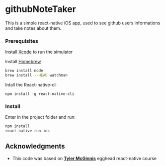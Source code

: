 # githubNoteTaker

This is a simple react-native iOS app, used to see github users informations and take notes about them.

### Prerequisites

Install [Xcode](https://developer.apple.com/xcode/) to run the simulator

Install [Homebrew](https://brew.sh/)

```bash
brew install node
brew install --HEAD watchman
```
Intall the React-native-cli

```
npm install -g react-native-cli
```

### Install

Enter in the project folder and run:

```bash
npm install
react-native run-ios
```

## Acknowledgments

* This code was based on **[Tyler McGinnis](https://github.com/tylermcginnis)** egghead react-native course

